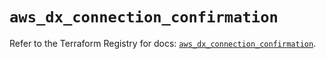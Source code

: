 # `aws_dx_connection_confirmation`

Refer to the Terraform Registry for docs: [`aws_dx_connection_confirmation`](https://registry.terraform.io/providers/hashicorp/aws/6.8.0/docs/resources/dx_connection_confirmation).
